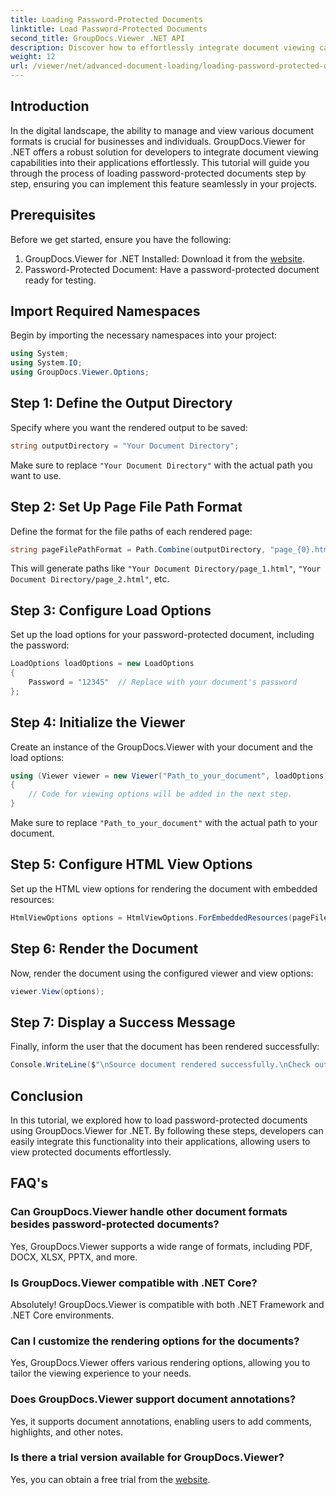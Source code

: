 ```yaml
---
title: Loading Password-Protected Documents
linktitle: Load Password-Protected Documents
second_title: GroupDocs.Viewer .NET API
description: Discover how to effortlessly integrate document viewing capabilities into your .NET applications with GroupDocs.Viewer. This tutorial provides a comprehensive, step-by-step guide.
weight: 12
url: /viewer/net/advanced-document-loading/loading-password-protected-document/
---
```

## Introduction

In the digital landscape, the ability to manage and view various document formats is crucial for businesses and individuals. GroupDocs.Viewer for .NET offers a robust solution for developers to integrate document viewing capabilities into their applications effortlessly. This tutorial will guide you through the process of loading password-protected documents step by step, ensuring you can implement this feature seamlessly in your projects.

## Prerequisites

Before we get started, ensure you have the following:

1. GroupDocs.Viewer for .NET Installed: Download it from the [website](https://releases.groupdocs.com/viewer/net/).
2. Password-Protected Document: Have a password-protected document ready for testing.

## Import Required Namespaces

Begin by importing the necessary namespaces into your project:

```csharp
using System;
using System.IO;
using GroupDocs.Viewer.Options;
```

## Step 1: Define the Output Directory

Specify where you want the rendered output to be saved:

```csharp
string outputDirectory = "Your Document Directory";
```
Make sure to replace `"Your Document Directory"` with the actual path you want to use.

## Step 2: Set Up Page File Path Format

Define the format for the file paths of each rendered page:

```csharp
string pageFilePathFormat = Path.Combine(outputDirectory, "page_{0}.html");
```

This will generate paths like `"Your Document Directory/page_1.html"`, `"Your Document Directory/page_2.html"`, etc.

## Step 3: Configure Load Options

Set up the load options for your password-protected document, including the password:

```csharp
LoadOptions loadOptions = new LoadOptions
{
    Password = "12345"  // Replace with your document's password
};
```

## Step 4: Initialize the Viewer

Create an instance of the GroupDocs.Viewer with your document and the load options:

```csharp
using (Viewer viewer = new Viewer("Path_to_your_document", loadOptions))
{
    // Code for viewing options will be added in the next step.
}
```
Make sure to replace `"Path_to_your_document"` with the actual path to your document.

## Step 5: Configure HTML View Options

Set up the HTML view options for rendering the document with embedded resources:

```csharp
HtmlViewOptions options = HtmlViewOptions.ForEmbeddedResources(pageFilePathFormat);
```

## Step 6: Render the Document

Now, render the document using the configured viewer and view options:

```csharp
viewer.View(options);
```

## Step 7: Display a Success Message

Finally, inform the user that the document has been rendered successfully:

```csharp
Console.WriteLine($"\nSource document rendered successfully.\nCheck output in {outputDirectory}.");
```

## Conclusion

In this tutorial, we explored how to load password-protected documents using GroupDocs.Viewer for .NET. By following these steps, developers can easily integrate this functionality into their applications, allowing users to view protected documents effortlessly.

## FAQ's

### Can GroupDocs.Viewer handle other document formats besides password-protected documents?

Yes, GroupDocs.Viewer supports a wide range of formats, including PDF, DOCX, XLSX, PPTX, and more.

### Is GroupDocs.Viewer compatible with .NET Core?

Absolutely! GroupDocs.Viewer is compatible with both .NET Framework and .NET Core environments.

### Can I customize the rendering options for the documents?

Yes, GroupDocs.Viewer offers various rendering options, allowing you to tailor the viewing experience to your needs.

### Does GroupDocs.Viewer support document annotations?

Yes, it supports document annotations, enabling users to add comments, highlights, and other notes.

### Is there a trial version available for GroupDocs.Viewer?

Yes, you can obtain a free trial from the [website](https://releases.groupdocs.com/).

